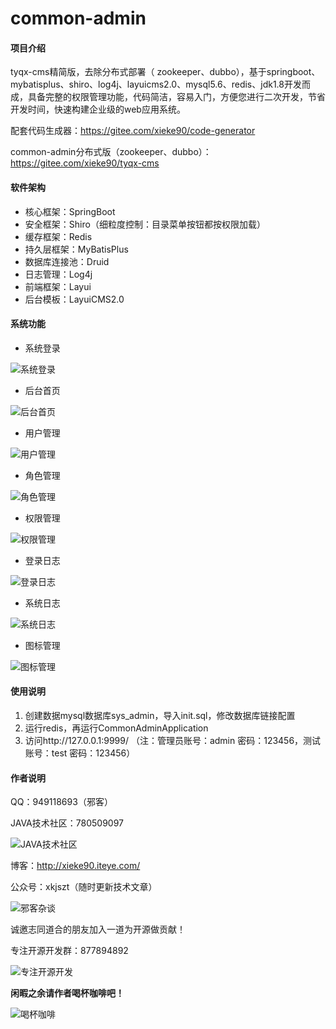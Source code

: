 # common-admin

#### 项目介绍
tyqx-cms精简版，去除分布式部署（ zookeeper、dubbo），基于springboot、mybatisplus、shiro、log4j、layuicms2.0、mysql5.6、redis、jdk1.8开发而成，具备完整的权限管理功能，代码简洁，容易入门，方便您进行二次开发，节省开发时间，快速构建企业级的web应用系统。

配套代码生成器：https://gitee.com/xieke90/code-generator

common-admin分布式版（zookeeper、dubbo）：https://gitee.com/xieke90/tyqx-cms

#### 软件架构
- 核心框架：SpringBoot
- 安全框架：Shiro（细粒度控制：目录菜单按钮都按权限加载）
- 缓存框架：Redis
- 持久层框架：MyBatisPlus
- 数据库连接池：Druid
- 日志管理：Log4j
- 前端框架：Layui
- 后台模板：LayuiCMS2.0


#### 系统功能

- 系统登录

![系统登录](https://images.gitee.com/uploads/images/2018/1207/100305_c682872f_583593.jpeg "微信图片_20181207100212.jpg")
- 后台首页

![后台首页](https://images.gitee.com/uploads/images/2018/1207/100331_5c35ccc1_583593.jpeg "微信图片_20181207100220.jpg")

- 用户管理

![用户管理](https://images.gitee.com/uploads/images/2018/1207/100403_1e5b0a44_583593.jpeg "微信图片_20181207100239.jpg")

- 角色管理

![角色管理](https://images.gitee.com/uploads/images/2018/1207/100429_2882389e_583593.jpeg "微信图片_20181207100224.jpg")

- 权限管理

![权限管理](https://images.gitee.com/uploads/images/2018/1207/100522_cdbba516_583593.jpeg "微信图片_20181207100229.jpg")

- 登录日志

![登录日志](https://images.gitee.com/uploads/images/2018/1207/100541_20c3dfa7_583593.jpeg "微信图片_20181207100158.jpg")

- 系统日志

![系统日志](https://images.gitee.com/uploads/images/2018/1207/100600_24d16e3f_583593.jpeg "微信图片_20181207100232.jpg")

- 图标管理

![图标管理](https://images.gitee.com/uploads/images/2018/1207/100613_0f7a0591_583593.jpeg "微信图片_20181207100236.jpg")

#### 使用说明

1. 创建数据mysql数据库sys_admin，导入init.sql，修改数据库链接配置
2. 运行redis，再运行CommonAdminApplication
3. 访问http://127.0.0.1:9999/ （注：管理员账号：admin 密码：123456，测试账号：test 密码：123456）

#### 作者说明

QQ：949118693（邪客）

JAVA技术社区：780509097

![JAVA技术社区](https://images.gitee.com/uploads/images/2018/0906/181739_496c27c1_583593.png "Java技术社区群聊二维码.png")

博客：http://xieke90.iteye.com/

公众号：xkjszt（随时更新技术文章）

![邪客杂谈](https://images.gitee.com/uploads/images/2018/0902/104634_2a5baaa1_583593.jpeg "qrcode_for_gh_1b3c05e1fe5e_258.jpg")

诚邀志同道合的朋友加入一道为开源做贡献！

专注开源开发群：877894892

![专注开源开发](https://images.gitee.com/uploads/images/2018/1010/114348_9fa0b4f2_583593.png "专注开源开发群聊二维码.png")

 **闲暇之余请作者喝杯咖啡吧！** 

![喝杯咖啡](https://images.gitee.com/uploads/images/2018/1117/191310_26ac9c2b_583593.png "喝杯咖啡.png")
